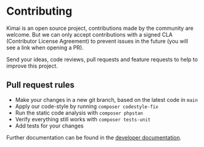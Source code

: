 # Contributing

Kimai is an open source project, contributions made by the community are welcome.
But we can only accept contributions with a signed CLA (Contributor License Agreement) to prevent issues in the future (you will see a link when opening a PR).

Send your ideas, code reviews, pull requests and feature requests to help to improve this project.

## Pull request rules

- Make your changes in a new git branch, based on the latest code in `main`
- Apply our code-style by running `composer codestyle-fix`
- Run the static code analysis with `composer phpstan`
- Verify everything still works with `composer tests-unit` 
- Add tests for your changes

Further documentation can be found in the [developer documentation](https://www.kimai.org/documentation/developers.html).
